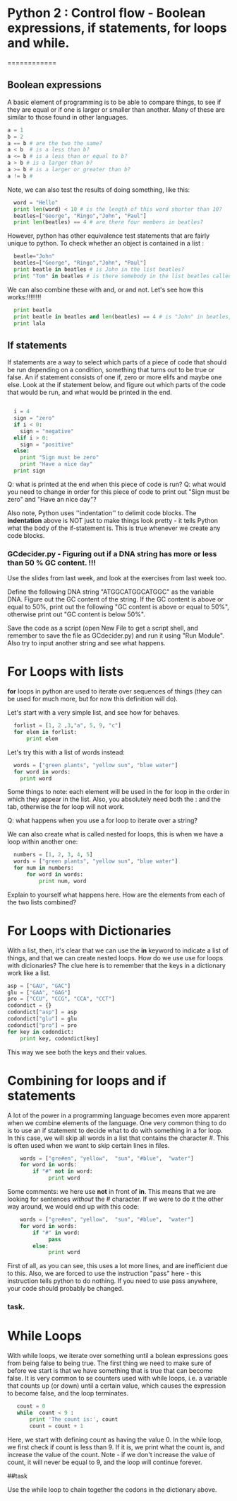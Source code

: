 # Python 2 : Control flow - Boolean expressions, if statements, for loops and while.


============

## Boolean expressions

A basic element of programming is to be able to compare things, to see if they are equal or if one is larger or smaller than another. Many of these are similar to those found in other languages. 

```python
a = 1
b = 2
a == b # are the two the same?
a < b  # is a less than b?
a <= b # is a less than or equal to b?
a > b # is a larger than b?
a >= b # is a larger or greater than b?
a != b # 
```

Note, we can also test the results of doing something, like this:

```python
  word = "Hello"
  print len(word) < 10 # is the length of this word shorter than 10?
  beatles=["George", "Ringo","John", "Paul"]
  print len(beatles) == 4 # are there four members in beatles?
```



However, python has other equivalence test statements that are fairly
unique to python. To check whether an object is contained in a list :

```python
  beatle="John"
  beatles=["George", "Ringo","John", "Paul"]
  print beatle in beatles # is John in the list beatles? 
  print "Tom" in beatles # is there somebody in the list beatles called Tom?
```

We can also combine these with and, or and not. Let's see how this works:!!!!!!!!

```python
  print beatle
  print beatle in beatles and len(beatles) == 4 # is "John" in beatles, and are there four entries in the beatles list?
  print lala
```


## If statements

If statements are a way to select which parts of a piece of code that should be run depending on a condition, something that turns out to be true or false. An if statement consists of one if, zero or more elifs and maybe one else. Look at the if statement below, and figure out which parts of the code that would be run, and what would be printed in the end.

```python

  i = 4
  sign = "zero"
  if i < 0:
    sign = "negative"
  elif i > 0:
    sign = "positive"
  else:
    print "Sign must be zero"
    print "Have a nice day"
  print sign
```

Q: what is printed at the end when this piece of code is run?
Q: what would you need to change in order for this piece of code to print out "Sign must be zero" and "Have an nice day"?

Also note, Python uses ''indentation'' to delimit code blocks. The **indentation** above is NOT just to make things look pretty - it tells Python what the body of the if-statement is. This is true whenever we create any code blocks. 


### GCdecider.py - Figuring out if a DNA string has more or less than 50 % GC content. !!!

Use the slides from last week, and look at the exercises from last week too. 

Define the following DNA string "ATGGCATGGCATGGC" as the variable DNA. Figure out the GC content of the string. If the GC content is above or equal to 50%, print out the following "GC content is above or equal to 50%", otherwise print out "GC content is below 50%". 

Save the code as a script (open New File to get a script shell, and remember to save the file as GCdecider.py) and run it using "Run Module". Also try to input another string and see what happens.


For Loops with lists
=====================

**for** loops in python are used to iterate over sequences of things (they can be used for much more, but for now this definition will do). 

Let's start with a very simple list, and see how for behaves. 

```python
  forlist = [1, 2 ,3,"a", 5, 9, "c"]
  for elem in forlist:
      print elem
```

Let's try this with a list of words instead:

```python
  words = ["green plants", "yellow sun", "blue water"]
  for word in words:
    print word
```

Some things to note: each element will be used in the for loop in the order in which they appear in the list. Also, you absolutely need both the : and the tab, otherwise the for loop will not work. 

Q: what happens when you use a for loop to iterate over a string?

We can also create what is called nested for loops, this is when we have a loop within another one:

```python
  numbers = [1, 2, 3, 4, 5]
  words = ["green plants", "yellow sun", "blue water"]
  for num in numbers:
      for word in words:
          print num, word
```
Explain to yourself what happens here. How are the elements from each of the two lists combined?


For Loops with Dictionaries
=====================================

With a list, then, it's clear that we can use the **in** keyword to indicate a list of things, and that we can create nested loops. How do we use use for loops with dicionaries? The clue here is to remember that the keys in a dictionary work like a list. 

```python
asp = ["GAU", "GAC"]
glu = ["GAA", "GAG"]
pro = ["CCU", "CCG", "CCA", "CCT"]
codondict = {}
codondict["asp"] = asp
codondict["glu"] = glu
codondict["pro"] = pro
for key in codondict:
    print key, codondict[key]

```
This way we see both the keys and their values. 


Combining for loops and if statements
========================================

A lot of the power in a programming language becomes even more apparent when we combine elements of the language. One very common thing to do is to use an if statement to decide what to do with something in a for loop. In this case, we will skip all words in a list that contains the character #. This is often used when we want to skip certain lines in files.

```python
    words = ["gre#en", "yellow",  "sun", "#blue",  "water"]
    for word in words:
        if "#" not in word:
             print word
```

Some comments: we here use **not** in front of **in**. This means that we are looking for sentences _without_ the # character. If we were to do it the other way around, we would end up with this code:

```python
    words = ["gre#en", "yellow",  "sun", "#blue",  "water"]
    for word in words:
        if "#" in word:
             pass
        else:
             print word
```

First of all, as you can see, this uses a lot more lines, and are inefficient due to this. Also, we are forced to use the instruction "pass" here - this instruction tells python to do nothing. If you need to use pass anywhere, your code should probably be changed.

### task.


While Loops
===========

With while loops, we iterate over something until a bolean expressions goes from being false to being true. The first thing we need to make sure of before we start is that we have something that is true that can become false. It is very common to se counters used with while loops, i.e. a variable that counts up (or down) until a certain value, which causes the expression to become false, and the loop terminates. 

```python
   count = 0
   while  count < 9 :
       print 'The count is:', count
       count = count + 1
```

Here, we start with defining count as having the value 0. In the while loop, we first check if count is less than 9. If it is, we print what the count is, and increase the value of the count. Note - if we don't increase the value of count, it will never be equal to 9, and the loop will continue forever.

##task

Use the while loop to chain together the codons in the dictionary above. 

